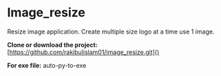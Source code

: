 # Image_resize
Resize image application. Create multiple size logo at a time use 1 image.

**Clone or download the project:** [https://github.com/rakibulislam01/image_resize.git]()

**For exe file:** auto-py-to-exe
